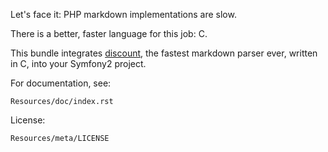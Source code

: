 Let's face it: PHP markdown implementations are slow.

There is a better, faster language for this job: C.

This bundle integrates [discount](http://github.com/Orc/discount),
the fastest markdown parser ever, written in C, into your Symfony2 project.

For documentation, see:

    Resources/doc/index.rst

License:
    
    Resources/meta/LICENSE
